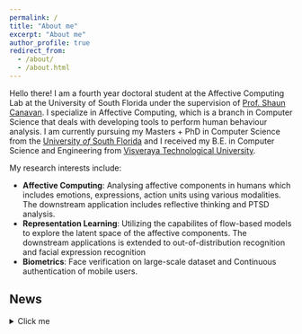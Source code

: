 ```yaml
---
permalink: /
title: "About me"
excerpt: "About me"
author_profile: true
redirect_from: 
  - /about/
  - /about.html
---
```


Hello there! I am a fourth year doctoral student at the Affective Computing Lab at the University of South Florida
under the supervision of [Prof. Shaun Canavan](https://www.csee.usf.edu/~scanavan/). I specialize
in Affective Computing, which is a branch in Computer Science that deals with developing tools to perform human behaviour analysis. I am currently pursuing my Masters + PhD in
Computer Science from the
[University *of* South Florida](https://www.usf.edu/) and I received my
B.E. in Computer Science and Engineering from [Visveraya Technological University](https://vtu.ac.in/).

 My research interests include:
  * **Affective Computing**: Analysing affective components in humans which includes emotions, expressions, action units using various modalities. The downstream application includes reflective thinking and PTSD analysis.
  * **Representation Learning**: Utilizing the capabilites of flow-based models to explore the latent space of the affective components. The downstream applications is extended to out-of-distribution recognition and facial expression recognition
  * **Biometrics**: Face verification on large-scale dataset and Continuous authentication of mobile users.


<!-- ## **News**
<details>
  <summary>Click to expand</summary>

      1.   [2023] Paper accepted at [IJCB](https://ijcb2023.ieee-biometrics.org/) 2023 
        [2023] Awarded best doctoral presentation award at [FG 2023 DC](https://fg2023.ieee-biometrics.org/participate/doctoral-consortium)
      2.  [2023] Served as a reviewer at ACII 2023 
      3.  [2022] Moved to candidacy by successfully proposing my major area 
      4.   [2022] Served as a reviewer at ICPR 2022  
      5.  [2021] Won the best paper award at ACII 2021 

</details> -->

## **News**
<details>
  <summary>Click me</summary>
  
  
  * [2024] Paper accepted at [ECCV 2024](https://eccv.ecva.net/)
  * [2024] Served as a reviewer for [NeurIPS 2024](https://neurips.cc/)
  * [2023] Paper accepted at [IJCB 2023](https://ijcb2023.ieee-biometrics.org/) 
  * [2023] Awarded best doctoral presentation 
  * [2023] Served as a reviewer at [ACII 2023](https://acii-conf.net/2023/)
  * [2022] Obtained masters degree with 3.8 GPA.
  * [2022] Moved to candidacy by successfully proposing my major area. [PPT](/files/pdf/research/Major_area.pdf)
  * [2022] Served as a reviewer at [ICPR 2022](https://iapr.org/archives/icpr2022/index.html)
  * [2021] Won the best paper award at [ACII 2021](https://www.acii-conf.net/2021/)

</details>
